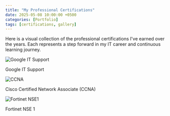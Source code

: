 ```yaml
---
title: "My Professional Certifications"
date: 2025-05-08 10:00:00 +0500
categories: [Portfolio]
tags: [certifications, gallery]
---
```


Here is a visual collection of the professional certifications I've earned over the years. Each represents a step forward in my IT career and continuous learning journey.

<div class="row">

  <div class="col-md-4 mb-4">
    <img src="/assets/img/certifications/google-it-support.jpg" alt="Google IT Support" class="img-fluid rounded shadow-sm">
    <p class="text-center mt-2">Google IT Support</p>
  </div>

  <div class="col-md-4 mb-4">
    <img src="/assets/img/certifications/ccna.jpg" alt="CCNA" class="img-fluid rounded shadow-sm">
    <p class="text-center mt-2">Cisco Certified Network Associate (CCNA)</p>
  </div>

  <div class="col-md-4 mb-4">
    <img src="/assets/img/certifications/fortinet-nse1.jpg" alt="Fortinet NSE1" class="img-fluid rounded shadow-sm">
    <p class="text-center mt-2">Fortinet NSE 1</p>
  </div>

  <!-- Repeat the above block for more certifications -->

</div>
